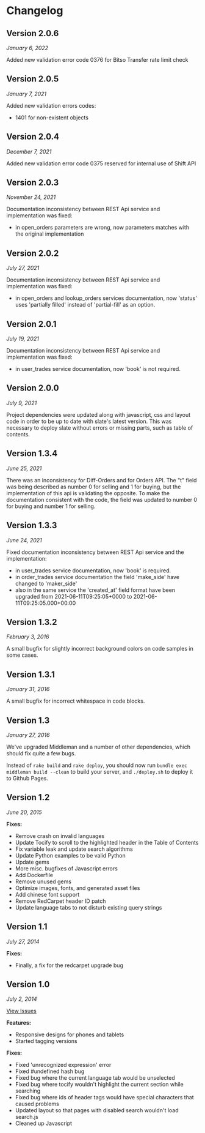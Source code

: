 # Changelog


## Version 2.0.6
*January 6, 2022*

Added new validation error code 0376 for Bitso Transfer rate limit check

## Version 2.0.5
*January 7, 2021*

Added new validation errors codes:
* 1401 for non-existent objects

## Version 2.0.4
*December 7, 2021*

Added new validation error code 0375 reserved for internal use of Shift API

## Version 2.0.3
*November 24, 2021*

Documentation inconsistency between REST Api service and implementation was fixed:
* in open_orders parameters are wrong, now parameters matches with the original implementation

## Version 2.0.2

*July 27, 2021*

Documentation inconsistency between REST Api service and implementation was fixed:
* in open_orders and lookup_orders services documentation, now 'status' uses 'partially filled' instead of 'partial-fill' as an option.

## Version 2.0.1

*July 19, 2021*

Documentation inconsistency between REST Api service and implementation was fixed:
* in user_trades service documentation, now 'book' is not required.

## Version 2.0.0

*July 9, 2021*

Project dependencies were updated along with javascript, css and layout code in order to be up to date with slate's latest version.
This was necessary to deploy slate without errors or missing parts, such as table of contents.

## Version 1.3.4

*June 25, 2021*

There was an inconsistency for Diff-Orders and for Orders API. The "t" field was being described as number 0 for selling
and 1 for buying, but the implementation of this api is validating the opposite.
To make the documentation consistent with the code, the field was updated to number 0 for buying and number 1 for selling.

## Version 1.3.3

*June 24, 2021*

Fixed documentation inconsistency between REST Api service and the implementation:
* in user_trades service documentation, now 'book' is required.
* in order_trades service documentation the field 'make_side' have changed to 'maker_side'
* also in the same service the 'created_at' field format have been upgraded from 2021-06-11T09:25:05+0000 to 2021-06-11T09:25:05.000+00:00

## Version 1.3.2

*February 3, 2016*

A small bugfix for slightly incorrect background colors on code samples in some cases.

## Version 1.3.1

*January 31, 2016*

A small bugfix for incorrect whitespace in code blocks.

## Version 1.3

*January 27, 2016*

We've upgraded Middleman and a number of other dependencies, which should fix quite a few bugs.

Instead of `rake build` and `rake deploy`, you should now run `bundle exec middleman build --clean` to build your server, and `./deploy.sh` to deploy it to Github Pages.

## Version 1.2

*June 20, 2015*

**Fixes:**

- Remove crash on invalid languages
- Update Tocify to scroll to the highlighted header in the Table of Contents
- Fix variable leak and update search algorithms
- Update Python examples to be valid Python
- Update gems
- More misc. bugfixes of Javascript errors
- Add Dockerfile
- Remove unused gems
- Optimize images, fonts, and generated asset files
- Add chinese font support
- Remove RedCarpet header ID patch
- Update language tabs to not disturb existing query strings

## Version 1.1

*July 27, 2014*

**Fixes:**

- Finally, a fix for the redcarpet upgrade bug

## Version 1.0

*July 2, 2014*

[View Issues](https://github.com/tripit/slate/issues?milestone=1&state=closed)

**Features:**

- Responsive designs for phones and tablets
- Started tagging versions

**Fixes:**

- Fixed 'unrecognized expression' error
- Fixed #undefined hash bug
- Fixed bug where the current language tab would be unselected
- Fixed bug where tocify wouldn't highlight the current section while searching
- Fixed bug where ids of header tags would have special characters that caused problems
- Updated layout so that pages with disabled search wouldn't load search.js
- Cleaned up Javascript
